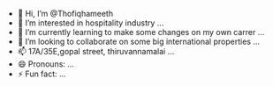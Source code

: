 - 👋 Hi, I’m @Thofiqhameeth
- 👀 I’m interested in hospitality industry ...
- 🌱 I’m currently learning to make some changes on my own carrer ...
- 💞️ I’m looking to collaborate on some big international properties ...
- 📫 17A/35E,gopal street, thiruvannamalai ...
- 😄 Pronouns: ...
- ⚡ Fun fact: ...

<!---
Thofiqhameeth/Thofiqhameeth is a ✨ special ✨ repository because its `README.md` (this file) appears on your GitHub profile.
You can click the Preview link to take a look at your changes.
--->
